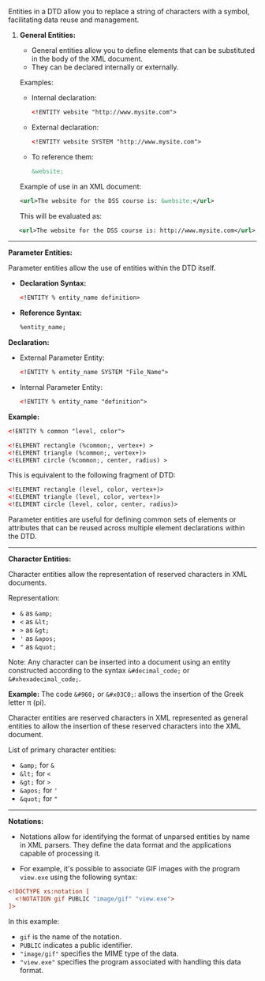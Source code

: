
Entities in a DTD allow you to replace a string of characters with a symbol, facilitating data reuse and management.

1. **General Entities:**
   - General entities allow you to define elements that can be substituted in the body of the XML document.
   - They can be declared internally or externally.

   Examples:
   - Internal declaration:
     ```xml
     <!ENTITY website "http://www.mysite.com">
     ```
   - External declaration:
     ```xml
     <!ENTITY website SYSTEM "http://www.mysite.com">
     ```
   - To reference them:
     ```xml
     &website;
     ```

   Example of use in an XML document:
   ```xml
   <url>The website for the DSS course is: &website;</url>
   ```
   This will be evaluated as:
```xml
   <url>The website for the DSS course is: http://www.mysite.com</url>

```
---

**Parameter Entities:**

Parameter entities allow the use of entities within the DTD itself.

- **Declaration Syntax:**
  ```xml
  <!ENTITY % entity_name definition>
  ```
- **Reference Syntax:**
  ```xml
  %entity_name;
  ```

**Declaration:**
- External Parameter Entity:
  ```xml
  <!ENTITY % entity_name SYSTEM "File_Name">
  ```
- Internal Parameter Entity:
  ```xml
  <!ENTITY % entity_name "definition">
  ```

**Example:**

```xml
<!ENTITY % common "level, color">

<!ELEMENT rectangle (%common;, vertex+) >
<!ELEMENT triangle (%common;, vertex+)>
<!ELEMENT circle (%common;, center, radius) >
```

This is equivalent to the following fragment of DTD:

```xml
<!ELEMENT rectangle (level, color, vertex+)>
<!ELEMENT triangle (level, color, vertex+)>
<!ELEMENT circle (level, color, center, radius)>
```

Parameter entities are useful for defining common sets of elements or attributes that can be reused across multiple element declarations within the DTD.
   
   
---
**Character Entities:**

Character entities allow the representation of reserved characters in XML documents.

Representation:
- `&` as `&amp;`
- `<` as `&lt;`
- `>` as `&gt;`
- `'` as `&apos;`
- `"` as `&quot;`

Note:
Any character can be inserted into a document using an entity constructed according to the syntax `&#decimal_code;` or `&#xhexadecimal_code;`.

**Example:**
The code `&#960;` or `&#x03C0;`:
allows the insertion of the Greek letter π (pi).

Character entities are reserved characters in XML represented as general entities to allow the insertion of these reserved characters into the XML document.

List of primary character entities:
- `&amp;` for `&`
- `&lt;` for `<`
- `&gt;` for `>`
- `&apos;` for `'`
- `&quot;` for `"`

---
**Notations:**

- Notations allow for identifying the format of unparsed entities by name in XML parsers. They define the data format and the applications capable of processing it.

- For example, it's possible to associate GIF images with the program `view.exe` using the following syntax:

```xml
<!DOCTYPE xs:notation [
  <!NOTATION gif PUBLIC "image/gif" "view.exe">
]>
```

In this example:
- `gif` is the name of the notation.
- `PUBLIC` indicates a public identifier.
- `"image/gif"` specifies the MIME type of the data.
- `"view.exe"` specifies the program associated with handling this data format.